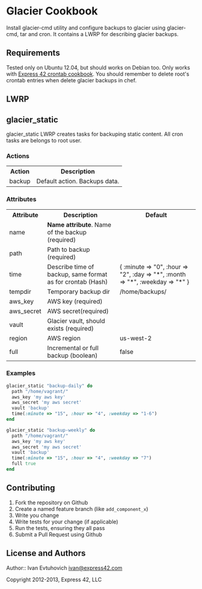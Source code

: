 Glacier Cookbook
======================

Install glacier-cmd utility and configure backups to glacier using glacier-cmd, tar and cron. It contains a LWRP for
describing glacier backups.

Requirements
------------

Tested only on Ubuntu 12.04, but should works on Debian too. Only works with [Express 42 crontab
cookbook](https://github.com/express42-cookbooks/crontab). You should remember to delete root's crontab entries when delete
glacier backups in chef.

LWRP
----

## glacier_static

glacier_static LWRP creates tasks for backuping static content. All cron tasks are belongs to root user.

### Actions
<table>
  <tr>
    <th>Action</th>
    <th>Description</th>
  </tr>
  <tr>
    <td>backup</td>
    <td>Default action. Backups data.</td>
  </tr>
</table>

### Attributes
<table>
  <tr>
    <th>Attribute</th>
    <th>Description</th>
    <th>Default</th>
  </tr>
  <tr>
    <td>name</td>
    <td><strong>Name attribute</strong>. Name of the backup (required)</td>
    <td></td>
  </tr>
  <tr>
    <td>path</td>
    <td>Path to backup (required)</td>
    <td></td>
  </tr>
  <tr>
    <td>time</td>
    <td>Describe time of backup, same format as for crontab (Hash)</td>
    <td>{ :minute => "0", :hour => "2", :day => "*", :month => "*", :weekday => "*" }</td>
  </tr>
  <tr>
    <td>tempdir</td>
    <td>Temporary backup dir</td>
    <td>/home/backups/</td>
  </tr>
  <tr>
    <td>aws_key</td>
    <td>AWS key (required)</td>
    <td></td>
  </tr>
  <tr>
    <td>aws_secret</td>
    <td>AWS secret(required)</td>
    <td></td>
  </tr>
  <tr>
    <td>vault</td>
    <td>Glacier vault, should exists (required)</td>
    <td></td>
  </tr>
  <tr>
    <td>region</td>
    <td>AWS region</td>
    <td>us-west-2</td>
  </tr>
  <tr>
    <td>full</td>
    <td>Incremental or full backup (boolean)</td>
    <td>false</td>
  </tr>
</table>

### Examples
```ruby
glacier_static "backup-daily" do
  path "/home/vagrant/"
  aws_key 'my aws key'
  aws_secret 'my aws secret'
  vault 'backup'
  time(:minute => "15", :hour => "4", :weekday => "1-6")
end

glacier_static "backup-weekly" do
  path "/home/vagrant/"
  aws_key 'my aws key'
  aws_secret 'my aws secret'
  vault 'backup'
  time(:minute => "15", :hour => "4", :weekday => "7")
  full true
end

```

Contributing
------------
1. Fork the repository on Github
2. Create a named feature branch (like `add_component_x`)
3. Write you change
4. Write tests for your change (if applicable)
5. Run the tests, ensuring they all pass
6. Submit a Pull Request using Github

License and Authors
-------------------
Author:: Ivan Evtuhovich <ivan@express42.com>

Copyright 2012-2013, Express 42, LLC
